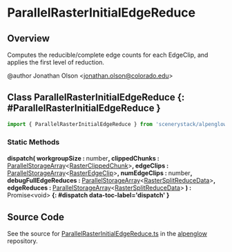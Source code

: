# ParallelRasterInitialEdgeReduce

## Overview

Computes the reducible/complete edge counts for each EdgeClip, and applies the first level of reduction.

@author Jonathan Olson &lt;jonathan.olson@colorado.edu&gt;

## Class ParallelRasterInitialEdgeReduce {: #ParallelRasterInitialEdgeReduce }


```js
import { ParallelRasterInitialEdgeReduce } from 'scenerystack/alpenglow';
```
### Static Methods

#### dispatch( workgroupSize : <span style="font-weight: 400;"><span style="color: hsla(calc(var(--md-hue) + 180deg),80%,40%,1);">number</span></span>, clippedChunks : <span style="font-weight: 400;">[ParallelStorageArray](../alpenglow/ParallelStorageArray.md)&lt;[RasterClippedChunk](../alpenglow/RasterClippedChunk.md)&gt;</span>, edgeClips : <span style="font-weight: 400;">[ParallelStorageArray](../alpenglow/ParallelStorageArray.md)&lt;[RasterEdgeClip](../alpenglow/RasterEdgeClip.md)&gt;</span>, numEdgeClips : <span style="font-weight: 400;"><span style="color: hsla(calc(var(--md-hue) + 180deg),80%,40%,1);">number</span></span>, debugFullEdgeReduces : <span style="font-weight: 400;">[ParallelStorageArray](../alpenglow/ParallelStorageArray.md)&lt;[RasterSplitReduceData](../alpenglow/RasterSplitReduceData.md)&gt;</span>, edgeReduces : <span style="font-weight: 400;">[ParallelStorageArray](../alpenglow/ParallelStorageArray.md)&lt;[RasterSplitReduceData](../alpenglow/RasterSplitReduceData.md)&gt;</span> ) : <span style="font-weight: 400;">Promise&lt;<span style="color: hsla(calc(var(--md-hue) + 180deg),80%,40%,1);">void</span>&gt;</span> {: #dispatch data-toc-label='dispatch' }



## Source Code

See the source for [ParallelRasterInitialEdgeReduce.ts](https://github.com/phetsims/alpenglow/blob/main/js/parallel/raster-clip/ParallelRasterInitialEdgeReduce.ts) in the [alpenglow](https://github.com/phetsims/alpenglow) repository.
